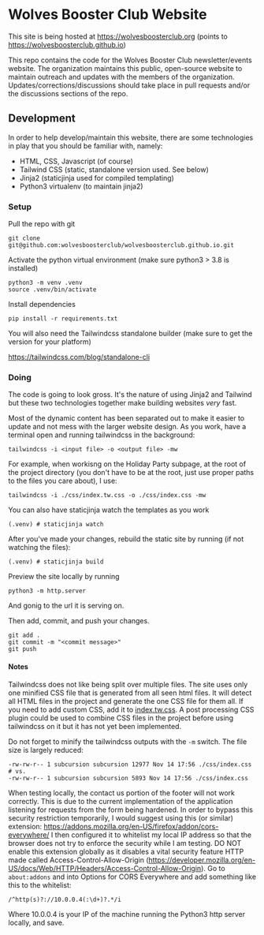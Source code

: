 # Wolves Booster Club Website

This site is being hosted at https://wolvesboosterclub.org (points to https://wolvesboosterclub.github.io)

This repo contains the code for the Wolves Booster Club newsletter/events website. The organization maintains this public, open-source website to maintain outreach and updates with the members of the organization. Updates/corrections/discussions should take place in pull requests and/or the discussions sections of the repo.

## Development

In order to help develop/maintain this website, there are some technologies in play that you should be familiar with, namely:

- HTML, CSS, Javascript (of course)
- Tailwind CSS (static, standalone version used. See below)
- Jinja2 (staticjinja used for compiled templating)
- Python3 virtualenv (to maintain jinja2)

### Setup

Pull the repo with git

```
git clone git@github.com:wolvesboosterclub/wolvesboosterclub.github.io.git
```

Activate the python virtual environment (make sure python3 > 3.8 is installed)

```
python3 -m venv .venv
source .venv/bin/activate
```

Install dependencies

```
pip install -r requirements.txt
```

You will also need the Tailwindcss standalone builder (make sure to get the version for your platform)

https://tailwindcss.com/blog/standalone-cli

### Doing

The code is going to look gross. It's the nature of using Jinja2 and Tailwind but these two technologies together make building websites _very_ fast.

Most of the dynamic content has been separated out to make it easier to update and not mess with the larger website design. As you work, have a terminal open and running tailwindcss in the background:

```
tailwindcss -i <input file> -o <output file> -mw
```

For example, when workisng on the Holiday Party subpage, at the root of the project directory (you don't have to be at the root, just use proper paths to the files you care about), I use:

```
tailwindcss -i ./css/index.tw.css -o ./css/index.css -mw
```

You can also have staticjinja watch the templates as you work

```
(.venv) # staticjinja watch
```

After you've made your changes, rebuild the static site by running (if not watching the files):

```
(.venv) # staticjinja build
```

Preview the site locally by running

```
python3 -m http.server
```

And gonig to the url it is serving on.

Then add, commit, and push your changes.

```
git add .
git commit -m "<commit message>"
git push
```

#### Notes

Tailwindcss does not like being split over multiple files. The site uses only one minified CSS file that is generated from all seen html files. It will detect all HTML files in the project and generate the one CSS file for them all. If you need to add custom CSS, add it to [index.tw.css](css/index.tw.css). A post processing CSS plugin could be used to combine CSS files in the project before using tailwindcss on it but it has not yet been implemented.

Do not forget to minify the tailwindcss outputs with the `-m` switch. The file size is largely reduced:

```
-rw-rw-r-- 1 subcursion subcursion 12977 Nov 14 17:56 ./css/index.css
# vs.
-rw-rw-r-- 1 subcursion subcursion 5893 Nov 14 17:56 ./css/index.css
```

When testing locally, the contact us portion of the footer will not work correctly. This is due to the current implementation of the application listening for requests from the form being hardened. In order to bypass this security restriction temporarily, I would suggest using this (or similar) extension:
https://addons.mozilla.org/en-US/firefox/addon/cors-everywhere/
I then configured it to whitelist my local IP address so that the browser does not try to enforce the security while I am testing. DO NOT enable this extension globally as it disables a vital security feature HTTP made called Access-Control-Allow-Origin (https://developer.mozilla.org/en-US/docs/Web/HTTP/Headers/Access-Control-Allow-Origin).
Go to `about:addons` and into Options for CORS Everywhere and add something like this to the whitelist:

```
/^http(s)?://10.0.0.4(:\d+)?.*/i
```

Where 10.0.0.4 is your IP of the machine running the Python3 http server locally, and save.
